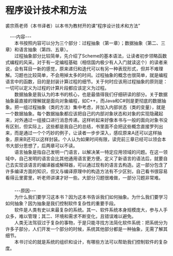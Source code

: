 # 程序设计技术和方法

裘宗燕老师（本书译者）以本书为教材开的课“程序设计技术和方法”

　---内容---  
　　本书按照内容可以分为三个部分：过程抽象（第一章）；数据抽象（第二、三章）和语言抽象（第四、五章）。  
　　过程抽象部分比较简单，先介绍了Scheme的基本语法，让读者初步领略函数式编程的风采。对于有一定编程基础（相信国内极少有人入门就读这个）的读者来说，会有耳目一新的感觉，原来递归和迭代可以有另一种表现形式，但并不难理解。习题也比较简单，不会用掉太多的时间。过程抽象的概念也很简单，就是编程语言中的函数，目的是封装计算过程的细节。关于何时应该用过程抽象的原则是：一切可以定义为过程的计算片段都应该定义为过程。  
　　数据抽象是我认为的本书的核心，也是最值得我们仔细研读的部分。关于数据抽象最直接的理解就是面向对象编程，如C++，而Java和C#则是更彻底的数据抽象。把一组过程抽象（类的方法）集中考虑，并加入内部状态（类的变量），就是一个数据抽象。每个数据抽象都应该把自己的内部对象状态和对象的实现隐藏起来，对外通过一组接口进行消息传递。这样听起来好像本书与一般的面向对象书没有区别，但实际上，这些都是我自己的总结，书里面不会把这些概念直接罗列出来，而是通过一个个巧妙的例子，让读者一步步深入，感叹原来A还可以这样抽象，原来B还可以这样封装。个人认为如果时间有限，读完前三章已经可以领会本书大部分思想了，后两章可以不读。  
　　语言抽象是指自己发明一门语言，以解决某一特定应用领域的问题。在这一领域中，自己发明的语言会比其他通用语言更方便。定义了新语言的语法后，就要自己去实现该语言的编译器或解释器，可以通过现有的语言去构造。这一部分包含了许多编译方面的知识，但又与编译原理中的构造方法有不少区别，自己看书很容易看得云里雾里，听老师讲课才好一些。大部分习题很难做，一部分习题非常难。  
　　  
　　---原因---  
　　为什么我们要学习这本书？因为这本书告诉我们如何抽象。为什么我们要学习如何抽象？因为抽象是我们控制软件复杂性的重要手段。  
　　软件是人类有史以来最复杂的系统。其一、软件系统本身规模庞大，参与人手众多，难以管理；其二、环境和需求不断变化，且错误难以避免。  
　　人类无法驾驭过于复杂的事物，于是只能寻找方法简化软件系统：把系统分为许多子部分，人们开发一个部分的时候，系统其他部分都是一种抽象，无需了解其细节。  
　　本书讨论的就是系统的组织和设计，有哪些方法可以帮助我们控制软件的复杂度。

‍
